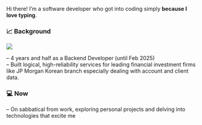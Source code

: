 Hi there! I’m a software developer who got into coding simply **because I love typing**.  

### 📈 Background
<img src="https://img.shields.io/badge/Pro*C-A8B9CC?style=flat-square&logo=C&logoColor=white&labelColor=white"/>

– 4 years and half as a Backend Developer (until Feb 2025)  
– Built logical, high-reliability services for leading financial investment firms like JP Morgan Korean branch especially dealing with account and client data.
  
  

### 💻 Now
  – On sabbatical from work, exploring personal projects and delving into technologies that excite me  

